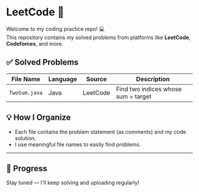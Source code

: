 # LeetCode 🚀

Welcome to my coding practice repo! 💻  
This repository contains my solved problems from platforms like **LeetCode**, **Codeforces**, and more.

## ✅ Solved Problems

| File Name             | Language   | Source     | Description                      |
|-----------------------|------------|------------|----------------------------------|
| `TwoSum.java`         | Java       | LeetCode   | Find two indices whose sum = target |


## 💡 How I Organize

- Each file contains the problem statement (as comments) and my code solution.
- I use meaningful file names to easily find problems.

---

## 📅 Progress

Stay tuned — I'll keep solving and uploading regularly!
 
